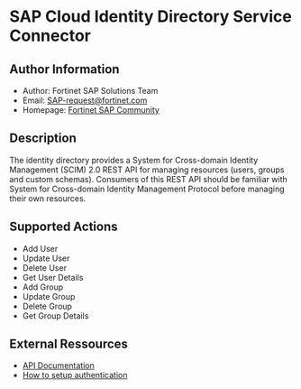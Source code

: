 # SAP Cloud Identity Directory Service Connector

## Author Information
- Author: Fortinet SAP Solutions Team
- Email: [SAP-request@fortinet.com](mailto:SAP-request@fortinet.com)
- Homepage: [Fortinet SAP Community](https://community.fortinet.com/t5/Fortinet-for-SAP/gh-p/fortinet-for-sap)

## Description
The identity directory provides a System for Cross-domain Identity Management (SCIM) 2.0 REST API for managing resources (users, groups and custom schemas). Consumers of this REST API should be familiar with System for Cross-domain Identity Management Protocol before managing their own resources.

## Supported Actions
- Add User
- Update User
- Delete User
- Get User Details
- Add Group
- Update Group
- Delete Group
- Get Group Details

## External Ressources
- [API Documentation](https://api.sap.com/api/IdDS_SCIM/overview)
- [How to setup authentication](https://help.sap.com/docs/identity-authentication/identity-authentication/add-administrators#loiocefb742a36754b18bbe5c3503ac6d87c)